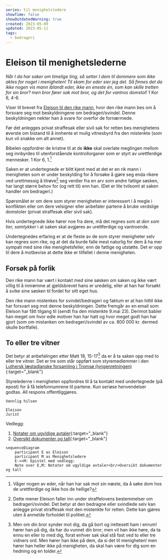 ```yaml
---
series: til menighetsledere
showTime: false
showOutdatedWarning: true
created: 2023-05-09
updated: 2023-05-11
tags:
  - bedrageri
---
```


# Eleison til menighetslederne
_Når I da har saker om timelige ting, så setter I dem til dommere som ikke aktes for noget i menigheten! Til skam for eder sier jeg det. Så finnes det da ikke nogen vis mann iblandt eder, ikke en eneste én, som kan skille tretten for sin bror? men bror fører sak mot bror, og det for vantros domstol!_ 1 Kor 6, 4-6.

Viser til brevet fra [Eleison til den rike mann](/article/sak1/eleison-til-den-rike-mann), hvor den rike mann bes om å forsvare seg mot beskyldningene om bedrageri/svindel. Denne beskyldningen nekter han å svare for overfor de fornærmede.

Før det anlegges privat straffesak eller sivil sak for retten bes menighetens øverste om bistand til å innhente et mulig vitnesbyrd fra den mistenkte (som kun vil snakke om alt annet).

Bibelen oppfordrer de kristne til at de **ikke** skal overlate meglingen mellom seg innbyrdes til utenforstående kontrollorganer som er styrt av urettferdige mennesker. 1 Kor 6, 1.[^1]

Saken er at undertegnede er blitt kjent med at det er en rik mann i menigheten som er under beskylding for å forsøke å gjøre seg enda rikere ved urettmessig å tilrøve[^2] seg verdier fra en arv som andre fattige søsken, har langt større behov for (og rett til) enn han. (Det er lite tvilsomt at saken handler om bedrageri.)

Spørsmålet er om dere som styrer menigheten er interessert i å megle i konflikten eller om dere velsigner eller anbefaler partene å bruke verdslige domstoler (privat straffesak eller sivil sak).

Hvis undertegnede ikke hører noe fra dere, må det regnes som at _den som tier, samtykker_ i at saken skal avgjøres av urettferdige og vantroende.

Undertegnedes erfaring er at de fleste av de som styrer menigheter selv kan regnes som rike, og at det da burde falle mest naturlig for dem å ha mer sympati med sine rike menighetsfeller, enn de fattige og utstøtte. Det er opp til dere å motbevise at dette ikke er tilfellet i denne menigheten.

## Forsøk på forlik
Den rike mann har vært i kontakt med sine søsken om saken og ikke vært villig til å innrømme at gjeldsbrevet hans er uredelig, eller at han har forsøkt å svike sine søsken til fordel for sitt eget hus. 

Den rike mann mistenkes for svindel/bedrageri og faktum er at han hittil ikke har forsvart seg mot denne beskyldningen. Dette fremgår av en email som Eleison har fått tilgang til (sendt fra den mistenkte 9.mai 23). Derimot babler han meget om hvor edle motiver han har hatt og hvor meget godt han har gjort (som om mistanken om bedrageri/svindel av ca. 800 000 kr. dermed skulle bortfalle).

## To eller tre vitner
Det betyr at anbefalingen etter Matt 18, 15-17[^3] da er å ta saken opp med to eller tre vitner. Det er tre som står oppført som styremedlemmer i den [Luthersk læstadianske forsamling i Tromsø (lyngenretningen)](https://w2.brreg.no/enhet/sok/detalj.jsp?orgnr=994009087){:target="_blank"}

Styrelederne i menigheten oppfordres til å ta kontakt med undertegnede (på epost) for å få telefonnumrene til partene. Kun seriøse henvendelser godtas. All respons offentliggjøres.

```
Vennlig hilsen 

Eleison
Jurist
```

Vedlegg: 
1. [Notater om ugyldige avtaler](/article/sak1/vedlegg-notater-om-ugyldige-avtaler){:target="_blank"}
2. [Oversikt dokumenter og tall](/article/sak1/vedlegg-dokumenter-og-tall){:target="_blank"}

```mermaid
sequenceDiagram
    participant E as Eleison
    participant M as Menighetsledere
    E->>M: Epistel med vedlegg:
    Note over E,M: Notater om ugyldige avtaler<br/>Oversikt dokumenter og tall
```

[^1]: Våger nogen av eder, når han har sak mot sin næste, da å søke dom hos de urettferdige og ikke hos de hellige?
[^2]: Dette mener Eleison faller inn under straffelovens bestemmelser om bedrageri/svindel. Det betyr at den bedragne eller svindlede selv kan anlegge privat straffesak mot den mistenkte for retten. Dette kan gjøres uten å anmelde forholdet til politiet.
[^3]: Men om din bror synder mot dig, da gå bort og irettesett ham i enrum! hører han på dig, da har du vunnet din bror; men vil han ikke høre, da ta ennu en eller to med dig, forat enhver sak skal stå fast ved to eller tre vidners ord. Men hører han ikke på dem, da si det til menigheten! men hører han heller ikke på menigheten, da skal han være for dig som en hedning og en tolder.